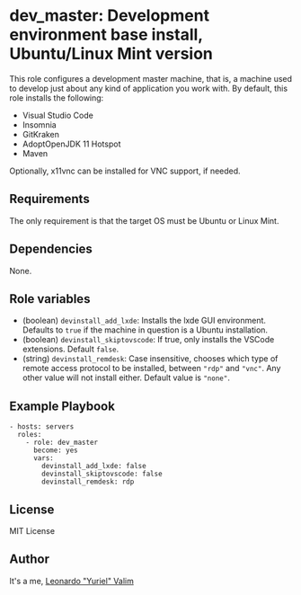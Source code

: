 # dev_master: Development environment base install, Ubuntu/Linux Mint version

This role configures a development master machine, that is, a machine used to develop just about any kind of application you work with.
By default, this role installs the following:

- Visual Studio Code
- Insomnia
- GitKraken
- AdoptOpenJDK 11 Hotspot
- Maven

Optionally, x11vnc can be installed for VNC support, if needed.

## Requirements

The only requirement is that the target OS must be Ubuntu or Linux Mint.

## Dependencies

None.

## Role variables

- (boolean) `devinstall_add_lxde`: Installs the lxde GUI environment. Defaults to `true` if the machine in question is a Ubuntu installation.
- (boolean) `devinstall_skiptovscode`: If true, only installs the VSCode extensions. Default `false`.
- (string) `devinstall_remdesk`: Case insensitive, chooses which type of remote access protocol to be installed, between `"rdp"` and `"vnc"`. Any other value will not install either. Default value is `"none"`.

## Example Playbook
```
- hosts: servers
  roles:
    - role: dev_master
      become: yes
      vars:
        devinstall_add_lxde: false
        devinstall_skiptovscode: false
        devinstall_remdesk: rdp
```
## License

MIT License

## Author

It's a me, [Leonardo "Yuriel" Valim](mailto:emberbec@gmail.com)
